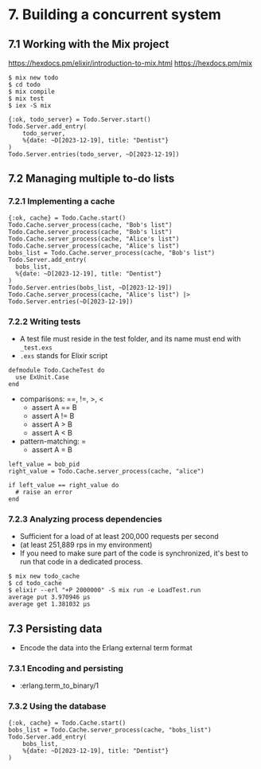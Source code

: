 # 7. Building a concurrent system
## 7.1 Working with the Mix project
https://hexdocs.pm/elixir/introduction-to-mix.html
https://hexdocs.pm/mix
```
$ mix new todo
$ cd todo
$ mix compile
$ mix test
$ iex -S mix

{:ok, todo_server} = Todo.Server.start()
Todo.Server.add_entry(
    todo_server,
    %{date: ~D[2023-12-19], title: "Dentist"}
)
Todo.Server.entries(todo_server, ~D[2023-12-19])
```
## 7.2 Managing multiple to-do lists
### 7.2.1 Implementing a cache
```
{:ok, cache} = Todo.Cache.start()
Todo.Cache.server_process(cache, "Bob's list")
Todo.Cache.server_process(cache, "Bob's list")
Todo.Cache.server_process(cache, "Alice's list")
Todo.Cache.server_process(cache, "Alice's list")
bobs_list = Todo.Cache.server_process(cache, "Bob's list")
Todo.Server.add_entry(
  bobs_list,
  %{date: ~D[2023-12-19], title: "Dentist"}
)
Todo.Server.entries(bobs_list, ~D[2023-12-19])
Todo.Cache.server_process(cache, "Alice's list") |>
Todo.Server.entries(~D[2023-12-19])
```
### 7.2.2 Writing tests
- A test file must reside in the test folder, and its name must end with `_test.exs`
- `.exs` stands for Elixir script
```
defmodule Todo.CacheTest do
  use ExUnit.Case
end
```
- comparisons: ==, !=, >, <
    - assert A == B
    - assert A != B
    - assert A > B
    - assert A < B
- pattern-matching: =
    - assert A = B
```
left_value = bob_pid
right_value = Todo.Cache.server_process(cache, "alice")

if left_value == right_value do
  # raise an error
end
```
### 7.2.3 Analyzing process dependencies
- Sufficient for a load of at least 200,000 requests per second
- (at least 251,889 rps in my environment)
- If you need to make sure part of the code is synchronized, it's best to run that code in a dedicated process.
```
$ mix new todo_cache
$ cd todo_cache
$ elixir --erl "+P 2000000" -S mix run -e LoadTest.run
average put 3.970946 µs
average get 1.381032 µs
```
## 7.3 Persisting data
- Encode the data into the Erlang external term format
### 7.3.1 Encoding and persisting
- :erlang.term_to_binary/1
### 7.3.2 Using the database
```
{:ok, cache} = Todo.Cache.start()
bobs_list = Todo.Cache.server_process(cache, "bobs_list")
Todo.Server.add_entry(
    bobs_list,
    %{date: ~D[2023-12-19], title: "Dentist"}
)
```
